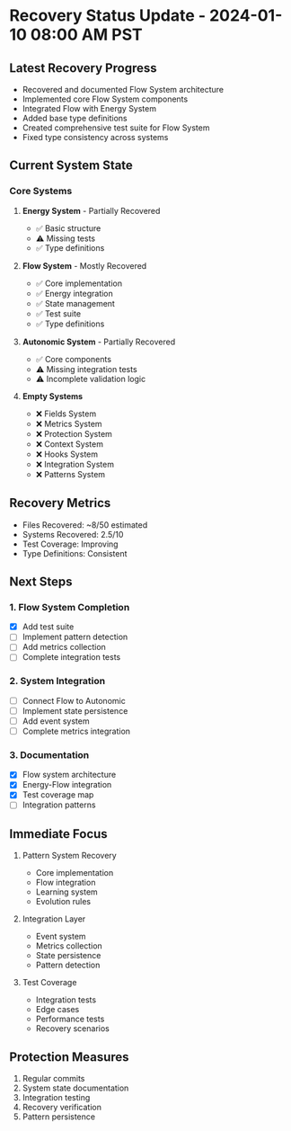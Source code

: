 # Recovery Status Update - 2024-01-10 08:00 AM PST

## Latest Recovery Progress
- Recovered and documented Flow System architecture
- Implemented core Flow System components
- Integrated Flow with Energy System
- Added base type definitions
- Created comprehensive test suite for Flow System
- Fixed type consistency across systems

## Current System State

### Core Systems
1. **Energy System** - Partially Recovered
   - ✅ Basic structure
   - ⚠️ Missing tests
   - ✅ Type definitions

2. **Flow System** - Mostly Recovered
   - ✅ Core implementation
   - ✅ Energy integration
   - ✅ State management
   - ✅ Test suite
   - ✅ Type definitions

3. **Autonomic System** - Partially Recovered
   - ✅ Core components
   - ⚠️ Missing integration tests
   - ⚠️ Incomplete validation logic

4. **Empty Systems**
   - ❌ Fields System
   - ❌ Metrics System
   - ❌ Protection System
   - ❌ Context System
   - ❌ Hooks System
   - ❌ Integration System
   - ❌ Patterns System

## Recovery Metrics
- Files Recovered: ~8/50 estimated
- Systems Recovered: 2.5/10
- Test Coverage: Improving
- Type Definitions: Consistent

## Next Steps

### 1. Flow System Completion
- [x] Add test suite
- [ ] Implement pattern detection
- [ ] Add metrics collection
- [ ] Complete integration tests

### 2. System Integration
- [ ] Connect Flow to Autonomic
- [ ] Implement state persistence
- [ ] Add event system
- [ ] Complete metrics integration

### 3. Documentation
- [x] Flow system architecture
- [x] Energy-Flow integration
- [x] Test coverage map
- [ ] Integration patterns

## Immediate Focus
1. Pattern System Recovery
   - Core implementation
   - Flow integration
   - Learning system
   - Evolution rules

2. Integration Layer
   - Event system
   - Metrics collection
   - State persistence
   - Pattern detection

3. Test Coverage
   - Integration tests
   - Edge cases
   - Performance tests
   - Recovery scenarios

## Protection Measures
1. Regular commits
2. System state documentation
3. Integration testing
4. Recovery verification
5. Pattern persistence 
